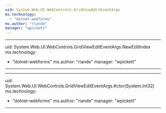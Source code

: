 ```yaml
---
uid: System.Web.UI.WebControls.GridViewEditEventArgs
ms.technology: 
  - "dotnet-webforms"
ms.author: "riande"
manager: "wpickett"
---
```


---
uid: System.Web.UI.WebControls.GridViewEditEventArgs.NewEditIndex
ms.technology: 
  - "dotnet-webforms"
ms.author: "riande"
manager: "wpickett"
---

---
uid: System.Web.UI.WebControls.GridViewEditEventArgs.#ctor(System.Int32)
ms.technology: 
  - "dotnet-webforms"
ms.author: "riande"
manager: "wpickett"
---
